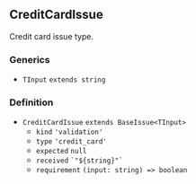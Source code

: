 CreditCardIssue
---------------

Credit card issue type.

### Generics

*   `TInput` `extends string`

### Definition

*   `CreditCardIssue` `extends BaseIssue<TInput>`
    *   `kind` `'validation'`
    *   `type` `'credit_card'`
    *   `expected` `null`
    *   `received` `` `"${string}"` ``
    *   `requirement` `(input: string) => boolean`